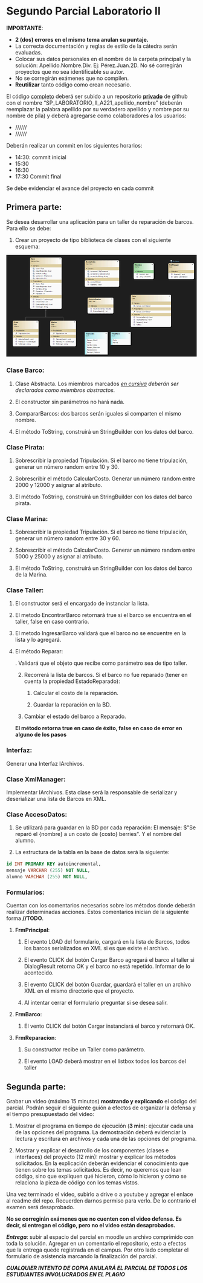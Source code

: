 # Segundo Parcial Laboratorio II

__IMPORTANTE__:
* __2 (dos) errores en el mismo tema anulan su puntaje.__
* La correcta documentación y reglas de estilo de la cátedra serán evaluadas.
* Colocar sus datos personales en el nombre de la carpeta principal y la solución:
Apellido.Nombre.Div. Ej: Pérez.Juan.2D. No sé corregirán proyectos que no sea identificable su
autor.
* No se corregirán exámenes que no compilen.
* __Reutilizar__ tanto código como crean necesario.

El código <ins>completo</ins> deberá ser subido a un repositorio <ins>__privado__</ins> de github con el nombre
“SP_LABORATORIO_II_A221_apellido_nombre” (deberán reemplazar la palabra apellido por
su verdadero apellido y nombre por su nombre de pila) y deberá agregarse como
colaboradores a los usuarios:
* //////
* //////

Deberán realizar un commit en los siguientes horarios:
* 14:30: commit inicial
* 15:30
* 16:30
* 17:30 Commit final

Se debe evidenciar el avance del proyecto en cada commit

## Primera parte:
Se desea desarrollar una aplicación para un taller de reparación de barcos. Para ello se debe:
1. Crear un proyecto de tipo biblioteca de clases con el siguiente esquema:

![diagrama de clases](./images/diagrama%20de%20clases.png)

### Clase Barco:

1. Clase Abstracta. Los miembros marcados _<ins>en cursiva</ins> deberán ser declarados como
miembros abstractos._

2. El constructor sin parámetros no hará nada.

3. CompararBarcos: dos barcos serán iguales si comparten el mismo nombre.

4. El método ToString, construirá un StringBuilder con los datos del barco.

### Clase Pirata:
1. Sobrescribir la propiedad Tripulación. Si el barco no tiene tripulación, generar un
número random entre 10 y 30.

2. Sobrescribir el método CalcularCosto. Generar un número random entre 2000 y
12000 y asignar al atributo.

3. El método ToString, construirá un StringBuilder con los datos del barco pirata.

### Clase Marina:

1. Sobrescribir la propiedad Tripulación. Si el barco no tiene tripulación, generar un
número random entre 30 y 60.

2. Sobrescribir el método CalcularCosto. Generar un número random entre 5000 y
25000 y asignar al atributo.

3. El método ToString, construirá un StringBuilder con los datos del barco de la Marina.

### Clase Taller:

1. El constructor será el encargado de instanciar la lista.

2. El metodo EncontrarBarco retornará true si el barco se encuentra en el taller, false en
caso contrario.

3. El metodo IngresarBarco validará que el barco no se encuentre en la lista y lo
agregará.

4. El método Reparar:

    . Validará que el objeto que recibe como parámetro sea de tipo taller.

    2. Recorrerá la lista de barcos. Si el barco no fue reparado (tener en cuenta la
    propiedad EstadoReparado):

        1. Calcular el costo de la reparación.

        2. Guardar la reparación en la BD.

    3. Cambiar el estado del barco a Reparado.

    __El método retorna true en caso de éxito, false en caso de error en alguno de los
    pasos__

### Interfaz: 

Generar una Interfaz IArchivos.

### Clase XmlManager:

Implementar IArchivos. Esta clase será la responsable de serializar y deserializar una lista de Barcos
en XML.

### Clase AccesoDatos:

1. Se utilizará para guardar en la BD por cada reparación: El mensaje: $"Se reparó el
{nombre} a un costo de {costo} berries". Y el nombre del alumno.

2. La estructura de la tabla en la base de datos será la siguiente:
``` sql
id INT PRIMARY KEY autoincremental,
mensaje VARCHAR (255) NOT NULL,
alumno VARCHAR (255) NOT NULL,
```
### Formularios:

Cuentan con los comentarios necesarios sobre los métodos donde deberán realizar determinadas
acciones. Estos comentarios inician de la siguiente forma __//TODO__.

1. __FrmPrincipal__:

    1. El evento LOAD del formulario, cargará en la lista de Barcos, todos los barcos
    serializados en XML si es que existe el archivo.

    2. El evento CLICK del botón Cargar Barco agregará el barco al taller si DialogResult
    retorna OK y el barco no está repetido. Informar de lo acontecido.

    3. El evento CLICK del botón Guardar, guardará el taller en un archivo XML en el mismo
    directorio que el proyecto.

    4. Al intentar cerrar el formulario preguntar si se desea salir.

2. __FrmBarco__:

    1. El vento CLICK del botón Cargar instanciará el barco y retornará OK.

3. __FrmReparacion__:

    1. Su constructor recibe un Taller como parámetro.
    
    2. El evento LOAD deberá mostrar en el listbox todos los barcos del taller

## Segunda parte:

Grabar un video (máximo 15 minutos) __mostrando y explicando__ el código del parcial. Podrán
seguir el siguiente guión a efectos de organizar la defensa y el tiempo presupuestado del
video:

1. Mostrar el programa en tiempo de ejecución (__3 min__): ejecutar cada una de las
opciones del programa. La demostración deberá evidenciar la lectura y escritura
en archivos y cada una de las opciones del programa.

2. Mostrar y explicar el desarrollo de los componentes (clases e interfaces) del
proyecto (12 min): mostrar y explicar los métodos solicitados. En la explicación
deberán evidenciar el conocimiento que tienen sobre los temas solicitados. Es
decir, no queremos que lean código, sino que expliquen qué hicieron, cómo lo
hicieron y cómo se relaciona la pieza de código con los temas vistos.

Una vez terminado el video, subirlo a drive o a youtube y agregar el enlace al readme del
repo. Recuerden darnos permiso para verlo. De lo contrario el examen será desaprobado.

__No se corregirán exámenes que no cuenten con el video defensa. Es decir, si entregan
el código, pero no el video están desaprobados.__

**_Entrega_**: subir al espacio del parcial en moodle un archivo comprimido con toda
la solución. Agregar en un comentario el repositorio, esto a efectos que la
entrega quede registrada en el campus. Por otro lado completar el formulario de
asistencia marcando la finalización del parcial.

___CUALQUIER INTENTO DE COPIA ANULARÁ EL PARCIAL DE TODOS LOS ESTUDIANTES
INVOLUCRADOS EN EL PLAGIO___
